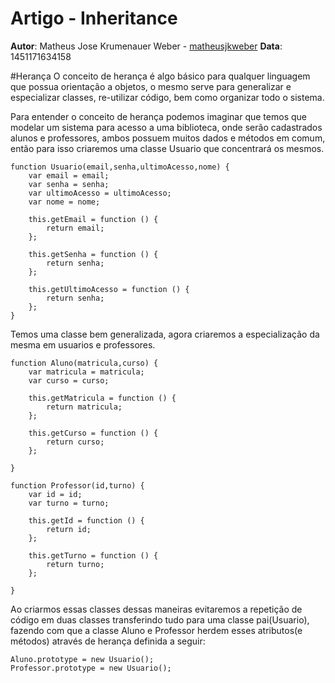# Artigo - Inheritance
**Autor**: Matheus Jose Krumenauer Weber - [matheusjkweber](https://github.com/matheusjkweber)
**Data**: 1451171634158

#Herança
O conceito de herança é algo básico para qualquer linguagem que possua orientação a objetos, o mesmo serve para generalizar e especializar classes, re-utilizar código, bem como organizar todo o sistema.

Para entender o conceito de herança podemos imaginar que temos que modelar um sistema para acesso a uma biblioteca, onde serão cadastrados alunos e professores, ambos possuem muitos dados e métodos em comum, então para isso criaremos uma classe Usuario que concentrará os mesmos.

```
function Usuario(email,senha,ultimoAcesso,nome) { 
	var email = email;
	var senha = senha;
	var ultimoAcesso = ultimoAcesso;
	var nome = nome;

	this.getEmail = function () { 
		return email; 
	}; 

	this.getSenha = function () { 
		return senha; 
	};

	this.getUltimoAcesso = function () { 
		return senha; 
	};
}
```
Temos uma classe bem generalizada, agora criaremos a especialização da mesma em usuarios e professores.

```
function Aluno(matricula,curso) { 
	var matricula = matricula;
	var curso = curso;

	this.getMatricula = function () { 
		return matricula; 
	}; 

	this.getCurso = function () { 
		return curso; 
	};

}

function Professor(id,turno) { 
	var id = id;
	var turno = turno;

	this.getId = function () { 
		return id; 
	}; 

	this.getTurno = function () { 
		return turno; 
	};

}
```

Ao criarmos essas classes dessas maneiras evitaremos a repetição de código em duas classes transferindo tudo para uma classe pai(Usuario), fazendo com que a classe Aluno e Professor herdem esses atributos(e métodos) através de herança definida a seguir:

```
Aluno.prototype = new Usuario(); 
Professor.prototype = new Usuario();

```

